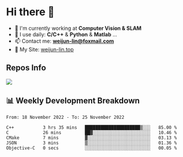 # Hi there 👋

<!--
**Weijun-Lin/Weijun-Lin** is a ✨ _special_ ✨ repository because its `README.md` (this file) appears on your GitHub profile.

Here are some ideas to get you started:

- 🔭 I’m currently working on ...
- 🌱 I’m currently learning ...
- 👯 I’m looking to collaborate on ...
- 🤔 I’m looking for help with ...
- 💬 Ask me about ...
- 📫 How to reach me: ...
- 😄 Pronouns: ...
- ⚡ Fun fact: ...
-->

- 🏢 I'm currently working at **Computer Vision & SLAM**
- 🚀 I use daily: **C/C++** & **Python** & **Matlab** ...
- 📫 Contact me: **weijun-lin@foxmail.com**
- 🔗 My Site: [weijun-lin.top](https://weijun-lin.top/p)

  

## Repos Info
![](https://github-readme-stats.vercel.app/api?username=Weijun-Lin&theme=cobalt)

## 📊 Weekly Development Breakdown

<!--START_SECTION:waka-->

```text
From: 18 November 2022 - To: 25 November 2022

C++           3 hrs 35 mins   █████████████████████▒░░░   85.00 %
C             26 mins         ██▓░░░░░░░░░░░░░░░░░░░░░░   10.46 %
CMake         7 mins          ▓░░░░░░░░░░░░░░░░░░░░░░░░   03.13 %
JSON          3 mins          ▒░░░░░░░░░░░░░░░░░░░░░░░░   01.36 %
Objective-C   0 secs          ░░░░░░░░░░░░░░░░░░░░░░░░░   00.05 %
```

<!--END_SECTION:waka-->
